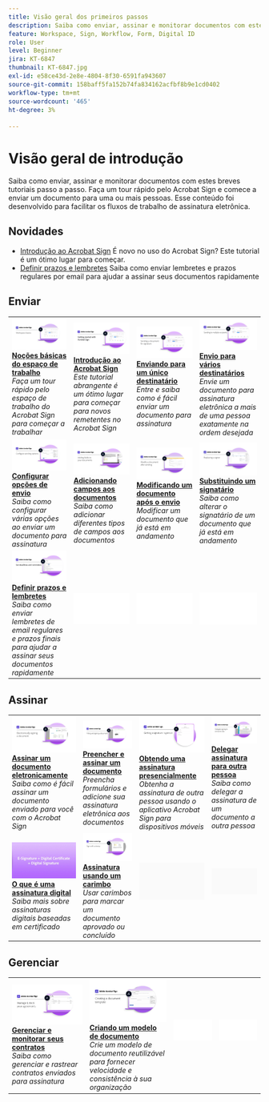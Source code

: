 ```yaml
---
title: Visão geral dos primeiros passos
description: Saiba como enviar, assinar e monitorar documentos com estes breves tutoriais passo a passo
feature: Workspace, Sign, Workflow, Form, Digital ID
role: User
level: Beginner
jira: KT-6847
thumbnail: KT-6847.jpg
exl-id: e58ce43d-2e8e-4804-8f30-6591fa943607
source-git-commit: 158baff5fa152b74fa834162acfbf8b9e1cd0402
workflow-type: tm+mt
source-wordcount: '465'
ht-degree: 3%

---
```


# Visão geral de introdução

Saiba como enviar, assinar e monitorar documentos com estes breves tutoriais passo a passo. Faça um tour rápido pelo Acrobat Sign e comece a enviar um documento para uma ou mais pessoas. Esse conteúdo foi desenvolvido para facilitar os fluxos de trabalho de assinatura eletrônica.

## Novidades

* [Introdução ao Acrobat Sign](new-sender.md)
É novo no uso do Acrobat Sign? Este tutorial é um ótimo lugar para começar.
* [Definir prazos e lembretes](set-deadlines-reminders.md)
Saiba como enviar lembretes e prazos regulares por email para ajudar a assinar seus documentos rapidamente

## Enviar

<table style="table-layout:fixed">
<tr>
 <td>
    <a href="quick-tour.md">
      <img alt="Noções básicas do Workspace" src="../assets/workspace_1280.png" />
    </a>
    <div>
    <a href="quick-tour.md"><strong>Noções básicas do espaço de trabalho</strong></a>
    </div>
    <em>Faça um tour rápido pelo espaço de trabalho do Acrobat Sign para começar a trabalhar</em>
    <br>
  </td>
  <td>
    <a href="new-sender.md">
      <img alt="Introdução ao Acrobat Sign" src="../assets/gettingstartednew.png" />
    </a>
    <div>
    <a href="new-sender.md"><strong>Introdução ao Acrobat Sign</strong></a>
    </div>
    <em>Este tutorial abrangente é um ótimo lugar para começar para novos remetentes no Acrobat Sign</em>
    <br>
  </td>
  <td>
    <a href="send-to-single-recipient.md">
      <img alt="Envio para um único destinatário" src="../assets/Send-to-single-recipient.png" />
    </a>
    <div>
    <a href="send-to-single-recipient.md"><strong>Enviando para um único destinatário</strong></a>
    </div>
    <em>Entre e saiba como é fácil enviar um documento para assinatura</em>
    <br>
  </td>
  <td>
    <a href="send-to-multiple-recipients.md">
      <img alt="Envio para vários destinatários" src="../assets/Sending-to-multiple-recipients.png" />
    </a>
    <div>
    <a href="send-to-multiple-recipients.md"><strong>Envio para vários destinatários</strong></a>
    </div>
    <em>Envie um documento para assinatura eletrônica a mais de uma pessoa exatamente na ordem desejada</em>
    <br>
  </td>
</tr>
<tr>
  <td>
    <a href="sending-options.md">
      <img alt="Configurar opções de envio" src="../assets/Sendingoptions.png" />
    </a>
    <div>
    <a href="sending-options.md"><strong>Configurar opções de envio</strong></a>
    </div>
    <em>Saiba como configurar várias opções ao enviar um documento para assinatura</em>
    <br>
  </td>
  <td>
    <a href="adding-fields.md">
      <img alt="Adição de campos aos documentos" src="../assets/AddingFields.png" />
    </a>
    <div>
    <a href="adding-fields.md"><strong>Adicionando campos aos documentos</strong></a>
    </div>
    <em>Saiba como adicionar diferentes tipos de campos aos documentos</em>
    <br>
  </td>
  <td>
    <a href="modify-in-flight.md">
      <img alt="Modificar um documento após enviar" src="../assets/Modifying-sending.png" />
    </a>
    <div>
    <a href="modify-in-flight.md"><strong>Modificando um documento após o envio</strong></a>
    </div>
    <em>Modificar um documento que já está em andamento</em>
    <br>
  </td>
  <td>
    <a href="replace-signer.md">
      <img alt="Substituir um signatário" src="../assets/replace-signer.png" />
    </a>
    <div>
    <a href="replace-signer.md"><strong>Substituindo um signatário</strong></a>
    </div>
    <em>Saiba como alterar o signatário de um documento que já está em andamento</em>
     <br>
  </td>
</tr>
<tr>
  <td>
      <a href="set-deadlines-reminders.md">
        <img alt="Defina os prazos e lembretes" src="../assets/Reminders.png" />
      </a>
      <div>
      <a href="set-deadlines-reminders.md"><strong>Definir prazos e lembretes</strong></a>
      </div>
      <em>Saiba como enviar lembretes de email regulares e prazos finais para ajudar a assinar seus documentos rapidamente</em>
      <br>
    </td> 
  <td>
      <img alt="Espaçador" src="../assets/Whitespacer.png" />
      <div>
      <br>
    </td>
    <td>
      <img alt="Espaçador" src="../assets/Whitespacer.png" />
      <div>
      <br>
    </td>
    <td>
      <img alt="Espaçador" src="../assets/Whitespacer.png" />
      <div>
      <br>
    </td>
</tr>
</table>

## Assinar

<table style="table-layout:fixed">
<tr>
  <td>
    <a href="electronically-sign-a-document.md">
      <img alt="Assinar um documento eletronicamente" src="../assets/Electronically-sign.png" />
    </a>
    <div>
    <a href="electronically-sign-a-document.md"><strong>Assinar um documento eletronicamente</strong></a>
    </div>
    <em>Saiba como é fácil assinar um documento enviado para você com o Acrobat Sign</em>
    <br>
  </td>
  <td>
    <a href="fill-and-sign.md">
      <img alt="Preencher e assinar um documento" src="../assets/FillandSign.png" />
    </a>
    <div>
    <a href="fill-and-sign.md"><strong>Preencher e assinar um documento</strong></a>
    </div>
    <em>Preencha formulários e adicione sua assinatura eletrônica aos documentos</em>
    <br>
  </td>
  <td>
    <a href="sign-in-person.md">
      <img alt="Obter uma assinatura presencialmente" src="../assets/In-person.png" />
    </a>
    <div>
    <a href="sign-in-person.md"><strong>Obtendo uma assinatura presencialmente</strong></a>
    </div>
    <em>Obtenha a assinatura de outra pessoa usando o aplicativo Acrobat Sign para dispositivos móveis</em>
    <br>
  </td>
  <td>
    <a href="delegate-signing.md">
      <img alt="Delegar assinatura a outra pessoa" src="../assets/Delegatesigning.png" />
    </a>
    <div>
    <a href="delegate-signing.md"><strong>Delegar assinatura para outra pessoa</strong></a>
    </div>
    <em>Saiba como delegar a assinatura de um documento a outra pessoa</em>
    <br>
  </td>
</tr>
<tr>
  <td>
    <a href="sign-with-a-digital-signature.md">
      <img alt="O que é uma assinatura digital" src="../assets/Whatisdigsig_1280.jpg" />
    </a>
    <div>
    <a href="sign-with-a-digital-signature.md"><strong>O que é uma assinatura digital</strong></a>
    </div>
    <em>Saiba mais sobre assinaturas digitais baseadas em certificado</em>
    <br>
  </td>
  <td>
    <a href="sign-with-a-stamp.md">
      <img alt="Assinatura usando um carimbo" src="../assets/Stamp.png" />
    </a>
    <div>
    <a href="sign-with-a-stamp.md"><strong>Assinatura usando um carimbo</strong></a>
    </div>
    <em>Usar carimbos para marcar um documento aprovado ou concluído</em>
     <br>
  </td> 
 <td>
    <img alt="Espaçador" src="../assets/Grayspacer.png" />
    <div>
    <br>
  </td>
  <td>
    <img alt="Espaçador" src="../assets/Grayspacer.png" />
    <div>
    <br>
  </td>
</tr>  
</table>

## Gerenciar

<table style="table-layout:fixed">
<tr>
  <td>
    <a href="manage-and-track.md">
      <img alt="Gerenciar e monitorar seus contratos" src="../assets/Manage_1280.png" />
    </a>
    <div>
    <a href="manage-and-track.md"><strong>Gerenciar e monitorar seus contratos</strong></a>
    </div>
    <em>Saiba como gerenciar e rastrear contratos enviados para assinatura</em>
    <br>
  </td>
  <td>
    <a href="../sign-advanced-users/create-a-template.md">
      <img alt="Criação de um modelo de documento" src="../assets/Template.png" />
    </a>
    <div>
    <a href="../sign-advanced-users/create-a-template.md"><strong>Criando um modelo de documento</strong></a>
    </div>
    <em>Crie um modelo de documento reutilizável para fornecer velocidade e consistência à sua organização</em>
    <br>
  </td>
  <td>
    <img alt="Espaçador" src="../assets/Whitespacer.png" />
    <div>
    <br>
  </td>
  <td>
    <img alt="Espaçador" src="../assets/Whitespacer.png" />
    <div>
    <br>
  </td>
</tr>
</table>
